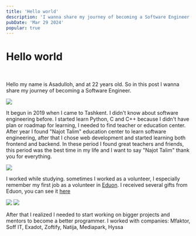 ```yaml
---
title: 'Hello world'
description: 'I wanna share my journey of becoming a Software Engineer'
pubDate: 'Mar 29 2024'
popular: true
---
```


<h1 class="text-[2rem] font-semibold text-center">Hello world</h1>
<br/>
<p class="md:text-[1.5rem] text-[1rem]">Hello my name is Asadulloh, and at 22 years old. So in this post I wanna share my journey of becoming a Software Engineer. </p>

<img src="/images/first-in-it.jpeg" class="aspect-video w-full mt-[1rem] object-cover" />

<p class="md:text-[1.5rem] text-[1rem] mt-[1rem]">It begun in 2019 when I came to Tashkent. I didn't know about software engineering  before. I started learn Python, C and C++ because I didn't have plan or roadmap for learning, I needed to find teacher or education center. After year I found "Najot Talim" education center to learn software engineering, after that I chose web development and started learning both frontend and backend. In these period I found great teachers and friends, this period was the best time in my life and I want to say "Najot Talim" thank you for everything.</p>

<img src="/images/najot-talim.jpeg" class="aspect-video w-full mt-[1rem] object-cover" />

<p class="md:text-[1.5rem] text-[1rem] mt-[1rem]">I worked while studying. sometimes I worked as a volunteer, I especially remember my first job as a volunteer in <a href="https://eduon.uz/" class="text-blue-400" target="_blank">Eduon</a>. I received several gifts from Eduon, you can see it <a href="https://www.youtube.com/live/D5MNSiOBS34?si=7I-e73D4TuRQKzX5&t=7314" class="text-blue-400" target="_blank">here</a></p>

<div class="grid lg:grid-cols-2 gap-[1rem]">
<img src="/images/eduon.jpg" class="aspect-video w-full mt-[1rem] object-cover" />
<img src="/images/mfaktor.jpg" class="aspect-video w-full mt-[1rem] object-cover" />
</div>

<p class="md:text-[1.5rem] text-[1rem] mt-[1rem]">After that I realized I needed to start working on bigger projects and mentors to become a better programmer. I worked with companies: Mfaktor, Soff IT, Exadot, Zoftify, Natija, Mediapark, Hyssa</p>

